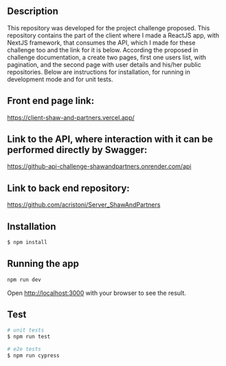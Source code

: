 ## Description

This repository was developed for the project challenge proposed.
This repository contains the part of the client where I made a ReactJS app, with NextJS framework, that consumes the API, which I made for these challenge too and the link for it is below. According the proposed in challenge documentation, a create two pages, first one users list, with pagination, and the second page with user details and his/her public repositories. 
Below are instructions for installation, for running in development mode and for unit tests.

## Front end page link:

https://client-shaw-and-partners.vercel.app/

## Link to the API, where interaction with it can be performed directly by Swagger:

https://github-api-challenge-shawandpartners.onrender.com/api

## Link to back end repository:

https://github.com/acristoni/Server_ShawAndPartners

## Installation

```bash
$ npm install
```
## Running the app

```bash
npm run dev
```

Open [http://localhost:3000](http://localhost:3000) with your browser to see the result.

## Test

```bash
# unit tests
$ npm run test

# e2e tests
$ npm run cypress
```
